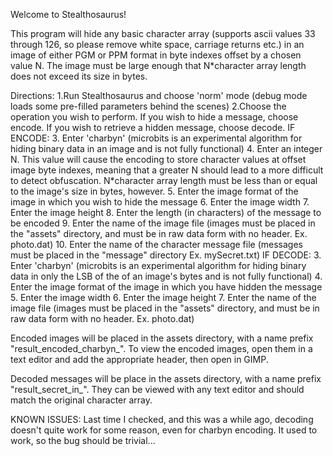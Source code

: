 Welcome to Stealthosaurus!

This program will hide any basic character array (supports ascii values 33 through 126, so please remove white space, carriage returns etc.) in
an image of either PGM or PPM format in byte indexes offset by a chosen value N.  The image must be large enough that N*character array length 
does not exceed its size in bytes.

Directions:
1.Run Stealthosaurus and choose 'norm' mode (debug mode loads some pre-filled parameters behind the scenes)
2.Choose the operation you wish to perform.  If you wish to hide a message, choose encode.  If you wish to
retrieve a hidden message, choose decode.
IF ENCODE:
  3. Enter 'charbyn' (microbits is an experimental algorithm for hiding binary data in an image and is not fully functional)
  4. Enter an integer N.  This value will cause the encoding to store character values at offset image byte indexes, meaning
     that a greater N should lead to a more difficult to detect obfuscation.  N*character array length must be less than or equal
     to the image's size in bytes, however.
  5. Enter the image format of the image in which you wish to hide the message
  6. Enter the image width
  7. Enter the image height
  8. Enter the length (in characters) of the message to be encoded
  9. Enter the name of the image file (images must be placed in the "assets" directory, and must be in raw data form with no header. Ex. photo.dat)
  10. Enter the name of the character message file (messages must be placed in the "message" directory Ex. mySecret.txt)
IF DECODE:
  3. Enter 'charbyn' (microbits is an experimental algorithm for hiding binary data in only the LSB of the of an image's bytes and is not fully functional)
  4. Enter the image format of the image in which you have hidden the message
  5. Enter the image width
  6. Enter the image height
  7. Enter the name of the image file (images must be placed in the "assets" directory, and must be in raw data form with no header. Ex. photo.dat)

Encoded images will be placed in the assets directory, with a name prefix "result_encoded_charbyn_".  To view the encoded images, open them in
a text editor and add the appropriate header, then open in GIMP.

Decoded messages will be place in the assets directory, with a name prefix "result_secret_in_".  They can be viewed with any text editor and
should match the original character array.

KNOWN ISSUES:
Last time I checked, and this was a while ago, decoding doesn't quite work for some reason, even for charbyn encoding.  It used to work, so the bug should be trivial... 
